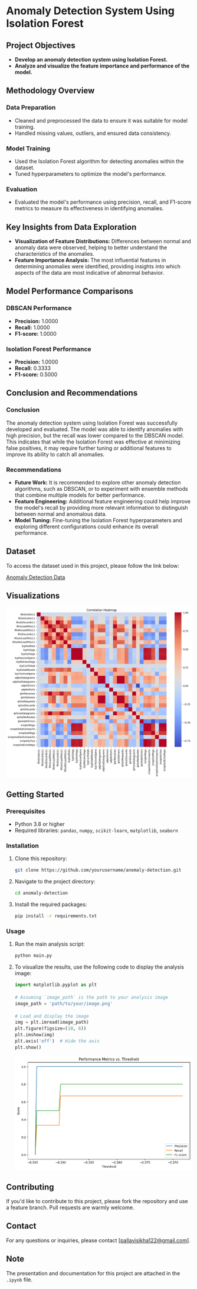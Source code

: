 # Anomaly Detection System Using Isolation Forest

## Project Objectives

- **Develop an anomaly detection system using Isolation Forest.**
- **Analyze and visualize the feature importance and performance of the model.**

## Methodology Overview

### Data Preparation

- Cleaned and preprocessed the data to ensure it was suitable for model training.
- Handled missing values, outliers, and ensured data consistency.

### Model Training

- Used the Isolation Forest algorithm for detecting anomalies within the dataset.
- Tuned hyperparameters to optimize the model's performance.

### Evaluation

- Evaluated the model's performance using precision, recall, and F1-score metrics to measure its effectiveness in identifying anomalies.

## Key Insights from Data Exploration

- **Visualization of Feature Distributions:** Differences between normal and anomaly data were observed, helping to better understand the characteristics of the anomalies.
- **Feature Importance Analysis:** The most influential features in determining anomalies were identified, providing insights into which aspects of the data are most indicative of abnormal behavior.

## Model Performance Comparisons

### DBSCAN Performance

- **Precision:** 1.0000
- **Recall:** 1.0000
- **F1-score:** 1.0000

### Isolation Forest Performance

- **Precision:** 1.0000
- **Recall:** 0.3333
- **F1-score:** 0.5000

## Conclusion and Recommendations

### Conclusion

The anomaly detection system using Isolation Forest was successfully developed and evaluated. The model was able to identify anomalies with high precision, but the recall was lower compared to the DBSCAN model. This indicates that while the Isolation Forest was effective at minimizing false positives, it may require further tuning or additional features to improve its ability to catch all anomalies.

### Recommendations

- **Future Work:** It is recommended to explore other anomaly detection algorithms, such as DBSCAN, or to experiment with ensemble methods that combine multiple models for better performance.
- **Feature Engineering:** Additional feature engineering could help improve the model's recall by providing more relevant information to distinguish between normal and anomalous data.
- **Model Tuning:** Fine-tuning the Isolation Forest hyperparameters and exploring different configurations could enhance its overall performance.

## Dataset

To access the dataset used in this project, please follow the link below:

[Anomaly Detection Data](https://drive.google.com/file/d/1idvHhosrfQANj43-s14weP1agA88XBOx/view)




## Visualizations

![Dashboard Screenshot](image1.png)

## Getting Started

### Prerequisites
- Python 3.8 or higher
- Required libraries: `pandas`, `numpy`, `scikit-learn`, `matplotlib`, `seaborn`

### Installation

1. Clone this repository:
    ```bash
    git clone https://github.com/yourusername/anomaly-detection.git
    ```
2. Navigate to the project directory:
    ```bash
    cd anomaly-detection
    ```
3. Install the required packages:
    ```bash
    pip install -r requirements.txt
    ```

### Usage

1. Run the main analysis script:
    ```bash
    python main.py
    ```

2. To visualize the results, use the following code to display the analysis image:

    ```python
    import matplotlib.pyplot as plt

    # Assuming `image_path` is the path to your analysis image
    image_path = 'path/to/your/image.png'

    # Load and display the image
    img = plt.imread(image_path)
    plt.figure(figsize=(10, 6))
    plt.imshow(img)
    plt.axis('off')  # Hide the axis
    plt.show()
    ```


   ![Dashboard Screenshot](image2.png)

## Contributing

If you'd like to contribute to this project, please fork the repository and use a feature branch. Pull requests are warmly welcome.


## Contact

For any questions or inquiries, please contact [pallavisikha122@gmail.com].

## Note

The presentation and documentation for this project are attached in the `.ipynb` file.
